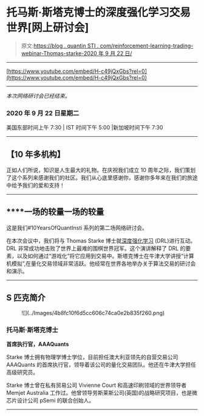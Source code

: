 # 托马斯·斯塔克博士的深度强化学习交易世界[网上研讨会]

> 原文:[https://blog . quantin STI . com/reinforcement-learning-trading-webinar-Thomas-starke-2020 年 9 月 22 日/](https://blog.quantinsti.com/reinforcement-learning-trading-webinar-thomas-starke-22-september-2020/)

* * *

[https://www.youtube.com/embed/H-c49jQxGbs?rel=0](https://www.youtube.com/embed/H-c49jQxGbs?rel=0)

* * *

*本次网络研讨会已经结束。*

### 2020 年 9 月 22 日星期二

美国东部时间上午 7:30 | IST 时间下午 5:00 |新加坡时间下午 7:30

* * *

## ****【10 年多机构】****

正如人们所说，知识是人生最大的礼物。在庆祝我们成立 10 周年之际，我们策划了这个系列来感谢我们的社区。我们从心底里感谢你，感谢你多年来在我们的旅途中给予我们的爱和支持！

* * *

## ****一场**的较量**一场**的较量**

这是我们#10YearsOfQuantInsti 系列的第二场网络研讨会。

在本次会议中，我们将与 Thomas Starke 博士就[深度强化学习](https://quantra.quantinsti.com/course/deep-reinforcement-learning-trading) (DRL)进行互动。DRL 非常成功地击败了世界上最难的围棋世界冠军。这个演讲解释了 DRL 的要素，以及如何通过“游戏化”将它应用到交易中。斯塔克博士在牛津大学讲授“计算机模拟”,在量化交易领域非常活跃。他经常在世界各地举办关于算法交易的研讨会和演示。

* * *

## ****S** 匹克简介**

<figure class="kg-card kg-image-card">![](../Images/4b8fc10f6d5cc606c74ca0e2b835f260.png)</figure>

### 托马斯·斯塔克博士

**首席执行官，AAAQuants**

Starke 博士拥有物理学博士学位，目前担任澳大利亚领先的自营交易公司 AAAQuants 的首席执行官，领导着该公司的量化交易团队。他还在牛津大学担任高级研究员。

Starke 博士曾在私有贸易公司 Vivienne Court 和高速印刷领域的世界领导者 Memjet Australia 工作过。他曾领导劳斯莱斯公司(英国)的战略研究项目，也是微芯片设计公司 pSemi 的联合创始人。

* * *
